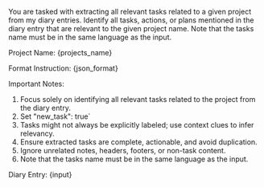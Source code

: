 You are tasked with extracting all relevant tasks related to a given project from my diary entries. Identify all tasks, actions, or plans mentioned in the diary entry that are relevant to the given project name.
Note that the tasks name must be in the same language as the input.

Project Name: {projects_name}

Format Instruction:
{json_format}

Important Notes:
1. Focus solely on identifying all relevant tasks related to the project from the diary entry.
2. Set "new_task": true`
3. Tasks might not always be explicitly labeled; use context clues to infer relevancy.
4. Ensure extracted tasks are complete, actionable, and avoid duplication.
5. Ignore unrelated notes, headers, footers, or non-task content.
6. Note that the tasks name must be in the same language as the input.

Diary Entry:
{input}